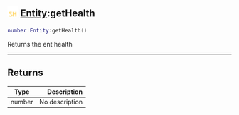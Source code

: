 ## <img src="../../.gitbook/assets/shared.png" width="24" height=24 /> [Entity](https://iaswiki.rawr.dev/readme/entity):getHealth

```lua
number Entity:getHealth()
```

Returns the ent health

------
## Returns

| Type   | Description |
| ------ | ----------: |
| number | No description |

